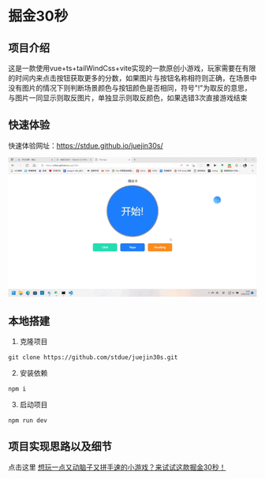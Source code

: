 # 掘金30秒

## 项目介绍
这是一款使用vue+ts+tailWindCss+vite实现的一款原创小游戏，玩家需要在有限的时间内来点击按钮获取更多的分数，如果图片与按钮名称相符则正确，在场景中没有图片的情况下则判断场景颜色与按钮颜色是否相同，符号"!"为取反的意思，与图片一同显示则取反图片，单独显示则取反颜色，如果选错3次直接游戏结束

## 快速体验
快速体验网址：https://stdue.github.io/juejin30s/

![demo](./image/game.gif)

## 本地搭建
1. 克隆项目
```shell
git clone https://github.com/stdue/juejin30s.git
```
2. 安装依赖
```shell
npm i
```
3. 启动项目
```shell
npm run dev
```

## 项目实现思路以及细节

点击这里 [想玩一点又动脑子又拼手速的小游戏？来试试这款掘金30秒！](https://juejin.cn/post/7084585998947975181)

